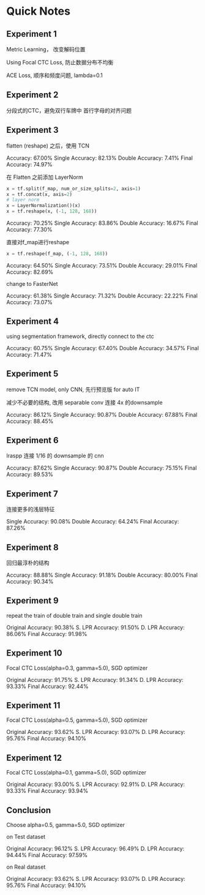 # Quick Notes

## Experiment 1

Metric Learning， 改变解码位置

Using Focal CTC Loss, 防止数据分布不均衡

ACE Loss, 顺序和频度问题, lambda=0.1

## Experiment 2

分段式的CTC，避免双行车牌中 首行字母的对齐问题

## Experiment 3

flatten (reshape) 之后，使用 TCN

Accuracy: 67.00%
Single Accuracy: 82.13%
Double Accuracy: 7.41%
Final Accuracy: 74.97%

在 Flatten 之前添加 LayerNorm

```python
x = tf.split(f_map, num_or_size_splits=2, axis=1)
x = tf.concat(x, axis=2)
# layer norm
x = LayerNormalization()(x)
x = tf.reshape(x, (-1, 128, 168))
```

Accuracy: 70.25%
Single Accuracy: 83.86%
Double Accuracy: 16.67%
Final Accuracy: 77.30%

直接对f_map进行reshape

```python
x = tf.reshape(f_map, (-1, 128, 168))
```

Accuracy: 64.50%
Single Accuracy: 73.51%
Double Accuracy: 29.01%
Final Accuracy: 82.69%

change to FasterNet

Accuracy: 61.38%
Single Accuracy: 71.32%
Double Accuracy: 22.22%
Final Accuracy: 73.07%

## Experiment 4

using segmentation framework, directly connect to the ctc

Accuracy: 60.75%
Single Accuracy: 67.40%
Double Accuracy: 34.57%
Final Accuracy: 71.47%

## Experiment 5

remove TCN model, only CNN, 先行预览版 for auto IT

减少不必要的结构, 改用 separable conv 连接 4x 的downsample

Accuracy: 86.12%
Single Accuracy: 90.87%
Double Accuracy: 67.88%
Final Accuracy: 88.45%

## Experiment 6

lraspp 连接 1/16 的 downsample 的 cnn

Accuracy: 87.62%
Single Accuracy: 90.87%
Double Accuracy: 75.15%
Final Accuracy: 89.53%

## Experiment 7

连接更多的浅层特征

Single Accuracy: 90.08%
Double Accuracy: 64.24%
Final Accuracy: 87.26%

## Experiment 8

回归最淳朴的结构

Accuracy: 88.88%
Single Accuracy: 91.18%
Double Accuracy: 80.00%
Final Accuracy: 90.34%

## Experiment 9

repeat the train of double train and single double train

Original Accuracy:      90.38%
S. LPR   Accuracy:      91.50%
D. LPR   Accuracy:      86.06%
Final    Accuracy:      91.98%

## Experiment 10

Focal CTC Loss(alpha=0.3, gamma=5.0), SGD optimizer

Original Accuracy:      91.75%
S. LPR   Accuracy:      91.34%
D. LPR   Accuracy:      93.33%
Final    Accuracy:      92.44%

## Experiment 11

Focal CTC Loss(alpha=0.5, gamma=5.0), SGD optimizer

Original Accuracy:      93.62%
S. LPR   Accuracy:      93.07%
D. LPR   Accuracy:      95.76%
Final    Accuracy:      94.10%

## Experiment 12

Focal CTC Loss(alpha=0.1, gamma=5.0), SGD optimizer

Original Accuracy:      93.00%
S. LPR   Accuracy:      92.91%
D. LPR   Accuracy:      93.33%
Final    Accuracy:      93.94%

## Conclusion

Choose alpha=0.5, gamma=5.0, SGD optimizer

on Test dataset

Original Accuracy:      96.12%
S. LPR   Accuracy:      96.49%
D. LPR   Accuracy:      94.44%
Final    Accuracy:      97.59%

on Real dataset

Original Accuracy:      93.62%
S. LPR   Accuracy:      93.07%
D. LPR   Accuracy:      95.76%
Final    Accuracy:      94.10%
